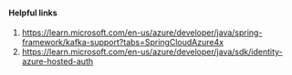 #### Helpful links

1. https://learn.microsoft.com/en-us/azure/developer/java/spring-framework/kafka-support?tabs=SpringCloudAzure4x  
2. https://learn.microsoft.com/en-us/azure/developer/java/sdk/identity-azure-hosted-auth  